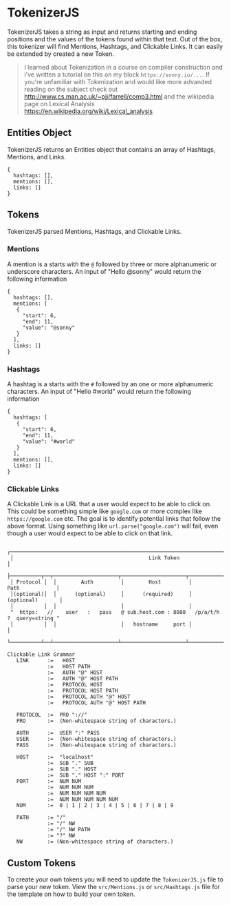 
# TokenizerJS

TokenizerJS takes a string as input and returns starting and ending positions and the values of the tokens found within that text. Out of the box, this tokenizer will find Mentions, Hashtags, and Clickable Links. It can easily be extended by created a new Token.

> I learned about Tokenization in a course on compiler construction and i've written a tutorial on this on my block `https://sonny.io/...`. If you're unfamiliar with Tokenization and would like more advanded reading on the subject check out http://www.cs.man.ac.uk/~pjj/farrell/comp3.html and the wikipedia page on Lexical Analysis https://en.wikipedia.org/wiki/Lexical_analysis

## Entities Object
TokenizerJS returns an Entities object that contains an array of Hashtags, Mentions, and Links.

```
{
  hashtags: [],
  mentions: [],
  links: []
}
```

## Tokens

TokenizerJS parsed Mentions, Hashtags, and Clickable Links.

### Mentions
A mention is a starts with the `@` followed by three or more alphanumeric or underscore characters. An input of "Hello @sonny" would return the following information

```
{
  hashtags: [],
  mentions: [
   {
     "start": 6,
     "end": 11,
     "value": "@sonny"
   }  
  ],
  links: []
}
```

### Hashtags
A hashtag is a starts with the `#` followed by an one or more alphanumeric characters. An input of "Hello #world" would return the following information

```
{
  hashtags: [
   {
     "start": 6,
     "end": 11,
     "value": "#world"
   }
  ],
  mentions: [],
  links: []
}
```

### Clickable Links
A Clickable Link is a URL that a user would expect to be able to click on. This could be something simple like `google.com` or more complex like `https://google.com` etc. The goal is to identify potential links that follow the above format. Using something like `url.parse("google.com")` will fail, even though a user would expect to be able to click on that link.

```
 ┌─────────────────────────────────────────────────────────────────────────────────────┐
 │                                            Link Token                               │
 ├──────────┬──┬─────────────────────┬─────────────────────┬───────────────────────────┤
 │ Protocol │  │        Auth         │        Host         │           Path            │
 │(optional)│  │      (optional)     │      (required)     │          (optional)       │
 │          │  │                     │                     │          
 "  https:   //    user   :   pass   @ sub.host.com : 8080   /p/a/t/h  ?  query=string "
 │          │  │                     │   hostname     port │                           │
 └──────────┴──┴─────────────────────┴─────────────────────┴───────────────────────────┘
 ```
 

```
Clickable Link Grammar
   LINK      :=   HOST
             :=   HOST PATH 
             :=   AUTH "@" HOST 
             :=   AUTH "@" HOST PATH 
             :=   PROTOCOL HOST
             :=   PROTOCOL HOST PATH 
             :=   PROTOCOL AUTH "@" HOST 
             :=   PROTOCOL AUTH "@" HOST PATH 
  
   PROTOCOL  :=  PRO "://"
   PRO       :=  (Non-whitespace string of characters.)
  
   AUTH      :=  USER ":" PASS
   USER      :=  (Non-whitespace string of characters.)
   PASS      :=  (Non-whitespace string of characters.)
 
   HOST      :=  "localhost"
             :=  SUB "." SUB
             :=  SUB "." HOST
             :=  SUB "." HOST ":" PORT
   PORT      :=  NUM NUM
             :=  NUM NUM NUM
             :=  NUM NUM NUM NUM
             :=  NUM NUM NUM NUM NUM
   NUM       :=  0 | 1 | 2 | 3 | 4 | 5 | 6 | 7 | 8 | 9
  
   PATH      := "/"
             := "/" NW 
             := "/" NW PATH
             := "?" NW
   NW        := (Non-whitespace string of characters.)
```

## Custom Tokens

To create your own tokens you will need to update the `TokenizerJS.js` file to parse your new token. View the `src/Mentions.js` or `src/Hashtags.js` file for the template on how to build your own token.